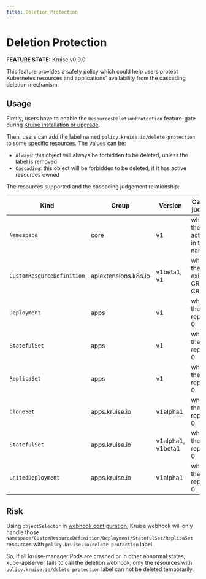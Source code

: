```yaml
---
title: Deletion Protection
---
```

# Deletion Protection

**FEATURE STATE:** Kruise v0.9.0

This feature provides a safety policy which could help users protect Kubernetes resources and
applications' availability from the cascading deletion mechanism.

## Usage

Firstly, users have to enable the `ResourcesDeletionProtection` feature-gate during [Kruise installation or upgrade](./installation.html#optional%3A-feature-gate).

Then, users can add the label named `policy.kruise.io/delete-protection` to some specific resources. The values can be:
- `Always`: this object will always be forbidden to be deleted, unless the label is removed
- `Cascading`: this object will be forbidden to be deleted, if it has active resources owned

The resources supported and the cascading judgement relationship:

| Kind                        | Group                  | Version            | **Cascading** judgement                            |
| --------------------------- | ---------------------- | ------------------ | ----------------------------------------------------
| `Namespace`                 | core                   | v1                 | whether there is active Pods in this namespace     |
| `CustomResourceDefinition`  | apiextensions.k8s.io   | v1beta1, v1        | whether there is existing CRs of this CRD          |
| `Deployment`                | apps                   | v1                 | whether the replicas is 0                          |
| `StatefulSet`               | apps                   | v1                 | whether the replicas is 0                          |
| `ReplicaSet`                | apps                   | v1                 | whether the replicas is 0                          |
| `CloneSet`                  | apps.kruise.io         | v1alpha1           | whether the replicas is 0                          |
| `StatefulSet`               | apps.kruise.io         | v1alpha1, v1beta1  | whether the replicas is 0                          |
| `UnitedDeployment`          | apps.kruise.io         | v1alpha1           | whether the replicas is 0                          |

## Risk

Using `objectSelector` in [webhook configuration](https://kubernetes.io/docs/reference/access-authn-authz/extensible-admission-controllers/#webhook-configuration),
Kruise webhook will only handle those `Namespace/CustomResourceDefinition/Deployment/StatefulSet/ReplicaSet` resources with `policy.kruise.io/delete-protection` label.

So, if all kruise-manager Pods are crashed or in other abnormal states, kube-apiserver fails to call the deletion webhook,
only the resources with `policy.kruise.io/delete-protection` label can not be deleted temporarily.
